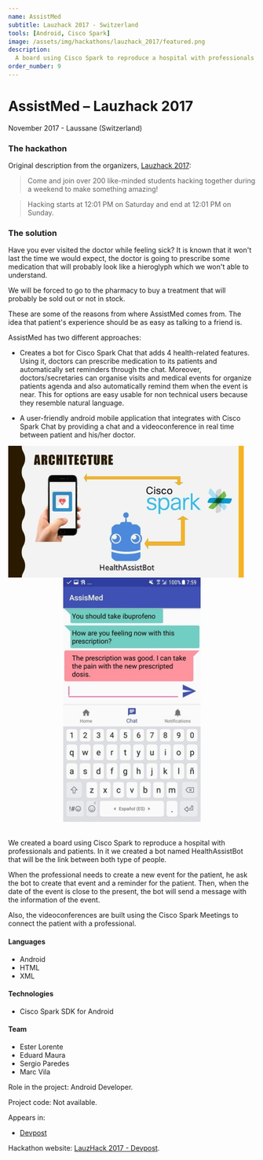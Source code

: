 ```yaml
---
name: AssistMed
subtitle: Lauzhack 2017 - Switzerland
tools: [Android, Cisco Spark]
image: /assets/img/hackathons/lauzhack_2017/featured.png
description:
  A board using Cisco Spark to reproduce a hospital with professionals and patients.
order_number: 9
---
```


# AssistMed – Lauzhack 2017

November 2017 - Laussane (Switzerland)

### The hackathon

Original description from the organizers, [Lauzhack 2017](https://2017.lauzhack.com):

> Come and join over 200 like-minded students hacking together during a weekend to make something amazing!

> Hacking starts at 12:01 PM on Saturday and end at 12:01 PM on Sunday.

### The solution

Have you ever visited the doctor while feeling sick? It is known that it won't last the time we
would expect, the doctor is going to prescribe some medication that will probably look like a 
hieroglyph which we won't able to understand.

We will be forced to go to the pharmacy to buy a treatment that will probably be sold out or not 
in stock.

These are some of the reasons from where AssistMed comes from. The idea that patient's experience 
should be as easy as talking to a friend is.

AssistMed has two different approaches:

- Creates a bot for Cisco Spark Chat that adds 4 health-related features. Using it, doctors can
prescribe medication to its patients and automatically set reminders through the chat. 
Moreover, doctors/secretaries can organise visits and medical events for organize patients agenda 
and also automatically remind them when the event is near. This for options are easy usable for 
non technical users because they resemble natural language.

- A user-friendly android mobile application that integrates with Cisco Spark Chat by providing
a chat and a videoconference in real time between patient and his/her doctor.

<div style="text-align: center;">
<img style="margin: 0 !important; float: left" src="/assets/img/hackathons/lauzhack_2017/screen1.jpg" width="480"/>
<img style="margin: 0 !important; display: inline" src="/assets/img/hackathons/lauzhack_2017/screen2.jpg" width="280"/>
</div>
<br>

We created a board using Cisco Spark to reproduce a hospital with professionals and patients.
In it we created a bot named HealthAssistBot that will be the link between both type of people.

When the professional needs to create a new event for the patient, he ask the bot to create that 
event and a reminder for the patient. Then, when the date of the event is close to the present, 
the bot will send a message with the information of the event.

Also, the videoconferences are built using the Cisco Spark Meetings to connect the patient with a professional.

#### Languages

- Android
- HTML
- XML

#### Technologies

- Cisco Spark SDK for Android

#### Team

- Ester Lorente
- Eduard Maura
- Sergio Paredes
- Marc Vila

Role in the project: Android Developer.

Project code: Not available.

Appears in:

- [Devpost](https://devpost.com/software/assistmed)

Hackathon website: [LauzHack 2017 - Devpost](https://lauzhack2017.devpost.com/).
